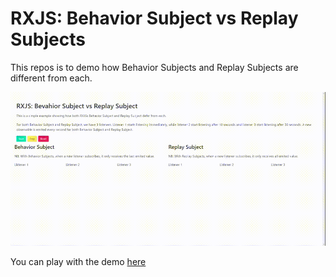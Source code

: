 # RXJS: Behavior Subject vs Replay Subjects

This repos is to demo how Behavior Subjects and Replay Subjects are different from each.

![Demo](https://github.com/mainawycliffe/observables-demo/blob/master/demo.gif)

You can play with the demo [here](https://mainawycliffe.github.io/observables-demo/)
